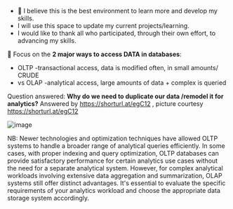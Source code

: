 - 👋 I believe this is the best environment to learn more and develop my skills.
- I will use this space to update my current projects/learning.
- I would like to thank all who participated, through their own effort, to advancing my skills.

 
 👀 Focus on the **2 major ways to access DATA in databases**: 
- OLTP -transactional access, data is modified often, in small amounts/ CRUDE
- vs OLAP -analytical access, large amounts of data + complex is queried

 Question answered:  **Why do we need to duplicate our data /remodel it for analytics?**
 Answered by https://shorturl.at/egC12 , picture courtesy https://shorturl.at/egC12
 
 ![image](https://github.com/ormigi/ormigi/assets/87470616/06311aef-407b-4094-a707-ce174cccb164)

NB:   Newer technologies and optimization techniques have allowed OLTP systems to handle a broader range of analytical queries efficiently. In some cases, with proper indexing and query optimization, OLTP databases can provide satisfactory performance for certain analytics use cases without the need for a separate analytical system. However, for complex analytical workloads involving extensive data aggregation and summarization, OLAP systems still offer distinct advantages. It's essential to evaluate the specific requirements of your analytics workload and choose the appropriate data storage system accordingly.

<!---
ormigi/ormigi is a ✨ special ✨ repository because its `README.md` (this file) appears on your GitHub profile.
You can click the Preview link to take a look at your changes.
--->
